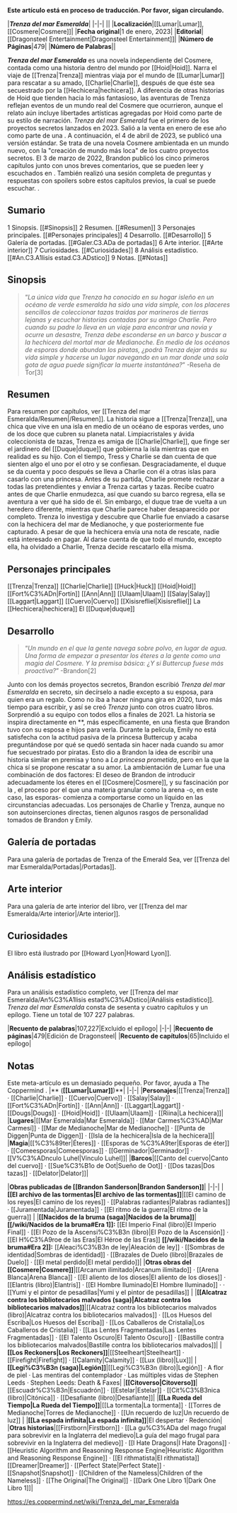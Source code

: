 **Este artículo está en proceso de traducción. Por favor, sigan circulando.**


|***Trenza del mar Esmeralda***|
|-|-|
||
|**Localización**|[[Lumar\|Lumar]], [[Cosmere\|Cosmere]]|
|**Fecha original**|1 de enero, 2023|
|**Editorial**|[[Dragonsteel Entertainment\|Dragonsteel Entertainment]]|
|**Número de Páginas**|479|
|**Número de Palabras**||

***Trenza del mar Esmeralda*** es una novela independiente del Cosmere, contada como una historia dentro del mundo por [[Hoid\|Hoid]]. Narra el viaje de [[Trenza\|Trenza]] mientras viaja por el mundo de [[Lumar\|Lumar]] para rescatar a su amado, [[Charlie\|Charlie]], después de que éste sea secuestrado por la [[Hechicera\|hechicera]]. A diferencia de otras historias de Hoid que tienden hacia lo más fantasioso, las aventuras de Trenza reflejan eventos de un mundo real del Cosmere que ocurrieron, aunque el relato aún incluye libertades artísticas agregadas por Hoid como parte de su estilo de narración.
*Trenza del mar Esmerald* fue el primero de los proyectos secretos lanzados en 2023. Salió a la venta en enero de ese año como parte de una . A continuación, el 4 de abril de 2023, se publicó una versión estándar. Se trata de una novela Cosmere ambientada en un mundo nuevo, con la "creación de mundo más loca" de los cuatro proyectos secretos.
El 3 de marzo de 2022, Brandon publicó los cinco primeros capítulos junto con unos breves comentarios, que se pueden leer  y escuchados en . También realizó una sesión completa de preguntas y respuestas con spoilers sobre estos capítulos previos, la cual se puede escuchar. .

## Sumario

1 Sinopsis. [[#Sinopsis]] 
2 Resumen. [[#Resumen]] 
3 Personajes principales. [[#Personajes principales]] 
4 Desarrollo. [[#Desarrollo]] 
5 Galería de portadas. [[#Galer.C3.ADa de portadas]] 
6 Arte interior. [[#Arte interior]] 
7 Curiosidades. [[#Curiosidades]] 
8 Análisis estadístico. [[#An.C3.A1lisis estad.C3.ADstico]] 
9 Notas. [[#Notas]] 


## Sinopsis
>“*La única vida que Trenza ha conocido en su hogar isleño en un océano de verde esmeralda ha sido una vida simple, con los placeres sencillos de coleccionar tazas traídas por marineros de tierras lejanas y escuchar historias contadas por su amigo Charlie. Pero cuando su padre lo lleva en un viaje para encontrar una novia y ocurre un desastre, Trenza debe esconderse en un barco y buscar a la hechicera del mortal mar de Medianoche. En medio de los océanos de esporas donde abundan los piratas, ¿podrá Trenza dejar atrás su vida simple y hacerse un lugar navegando en un mar donde una sola gota de agua puede significar la muerte instantánea?*”
\-Reseña de Tor[3]


## Resumen
Para resumen por capítulos, ver [[Trenza del mar Esmeralda/Resumen\|/Resumen]].
La historia sigue a [[Trenza\|Trenza]], una chica que vive en una isla en medio de un océano de esporas verdes, uno de los doce que cubren su planeta natal. Limpiacristales y ávida coleccionista de tazas, Trenza es amiga de [[Charlie\|Charlie]], que finge ser el jardinero del [[Duque\|duque]] que gobierna la isla mientras que en realidad es su hijo. Con el tiempo, Tress y Charlie se dan cuenta de que sienten algo el uno por el otro y se confiesan. Desgraciadamente, el duque se da cuenta y poco después se lleva a Charlie con él a otras islas para casarlo con una princesa.
Antes de su partida, Charlie promete rechazar a todas las pretendientes y enviar a Trenza cartas y tazas. Recibe cuatro antes de que Charlie enmudezca, así que cuando su barco regresa, ella se aventura a ver qué ha sido de él. Sin embargo, el duque trae de vuelta a un heredero diferente, mientras que Charlie parece haber desaparecido por completo. Trenza lo investiga y descubre que Charlie fue enviado a casarse con la hechicera del mar de Medianoche, y que posteriormente fue capturado. A pesar de que la hechicera envía una nota de rescate, nadie está interesado en pagar. Al darse cuenta de que todo el mundo, excepto ella, ha olvidado a Charlie, Trenza decide rescatarlo ella misma.

## Personajes principales
[[Trenza\|Trenza]]
[[Charlie\|Charlie]]
[[Huck\|Huck]]
[[Hoid\|Hoid]]
[[Fort%C3%ADn\|Fortín]]
[[Ann\|Ann]]
[[Ulaam\|Ulaam]]
[[Salay\|Salay]]
[[Laggart\|Laggart]]
[[Cuervo\|Cuervo]]
[[Xisisrefliel\|Xisisrefliel]]
La [[Hechicera\|hechicera]]
El [[Duque\|duque]]
## Desarrollo
>“*Un mundo en el que la gente navega sobre polvo, en lugar de agua. Una forma de empezar a presentar los éteres a la gente como una magia del Cosmere. Y la premisa básica: ¿Y si Buttercup fuese más proactiva?*”
\-Brandon[2]


Junto con los demás proyectos secretos, Brandon escribió *Trenza del mar Esmeralda* en secreto, sin decírselo a nadie excepto a su esposa, para quien era un regalo. Como no iba a hacer ninguna gira en 2020, tuvo más tiempo para escribir, y así se creó *Trenza* junto con otros cuatro libros. Sorprendió a su equipo con todos ellos a finales de 2021.
La historia se inspira directamente en **, más específicamente, en una fiesta que Brandon tuvo con su esposa e hijos para verla. Durante la película, Emily no está satisfecha con la actitud pasiva de la princesa Buttercup y acaba preguntándose por qué se quedó sentada sin hacer nada cuando su amor fue secuestrado por piratas. Esto dio a Brandon la idea de escribir una historia similar en premisa y tono a *La princesa prometida*, pero en la que la chica sí se propone rescatar a su amor.
La ambientación de Lumar fue una combinación de dos factores: El deseo de Brandon de introducir adecuadamente los éteres en el [[Cosmere\|Cosmere]], y su fascinación por la , el proceso por el que una materia granular como la arena -o, en este caso, las esporas- comienza a comportarse como un líquido en las circunstancias adecuadas. Los personajes de Charlie y Trenza, aunque no son autoinserciones directas, tienen algunos rasgos de personalidad tomados de Brandon y Emily.

## Galería de portadas
Para una galería de portadas de Trenza of the Emerald Sea, ver [[Trenza del mar Esmeralda/Portadas\|/Portadas]].
## Arte interior
Para una galería de arte interior del libro, ver [[Trenza del mar Esmeralda/Arte interior\|/Arte interior]].
## Curiosidades
El libro está ilustrado por [[Howard Lyon\|Howard Lyon]].
## Análisis estadístico
Para un análisis estadístico completo, ver [[Trenza del mar Esmeralda/An%C3%A1lisis estad%C3%ADstico\|/Análisis estadístico]].
*Trenza del mar Esmeralda* consta de sesenta y cuatro capítulos y un epílogo. Tiene un total de 107 227 palabras.

|**Recuento de palabras**|107,227|Excluido el epílogo|
|-|-|
|**Recuento de páginas**|479|Edición de Dragonsteel|
|**Recuento de capítulos**|65|Incluido el epílogo|

## Notas

Este meta-artículo es un demasiado pequeño. Por favor, ayuda a The Coppermind .
|** (**[[Lumar\|Lumar]]**)**|
|-|-|
|**Personajes**|[[Trenza\|Trenza]] · [[Charlie\|Charlie]] · [[Cuervo\|Cuervo]] · [[Salay\|Salay]] · [[Fort%C3%ADn\|Fortín]] · [[Ann\|Ann]] · [[Laggart\|Laggart]] · [[Dougs\|Dougs]] · [[Hoid\|Hoid]] · [[Ulaam\|Ulaam]] · [[Riina\|La hechicera]]|
|**Lugares**|[[Mar Esmeralda\|Mar Esmeralda]] · [[Mar Carmes%C3%AD\|Mar Carmesí]] · [[Mar de Medianoche\|Mar de Medianoche]] · [[Punta de Diggen\|Punta de Diggen]] · [[Isla de la hechicera\|Isla de la hechicera]]|
|**Magia**|[[%C3%89ter\|Éteres]] · [[Esporas de %C3%A9ter\|Esporas de éter]] · [[Comeesporas\|Comeesporas]] · [[Germinador\|Germinador]] · [[V%C3%ADnculo Luhel\|Vínculo Luhel]]|
|**Barcos**|[[Canto del cuervo\|Canto del cuervo]] · [[Sue%C3%B1o de Oot\|Sueño de Oot]] · [[Dos tazas\|Dos tazas]] · [[Delator\|Delator]]|

|**Obras publicadas de [[Brandon Sanderson\|Brandon Sanderson]]**|
|-|-|
|**[[El archivo de las tormentas\|El archivo de las tormentas]]**|[[El camino de los reyes\|El camino de los reyes]] · [[Palabras radiantes\|Palabras radiantes]] · [[Juramentada\|Juramentada]] · [[El ritmo de la guerra\|El ritmo de la guerra]] |
|**[[Nacidos de la bruma (saga)\|Nacidos de la bruma]]**|**[[/wiki/Nacidos de la bruma#Era 1]]:** [[El Imperio Final (libro)\|El Imperio Final]] · [[El Pozo de la Ascensi%C3%B3n (libro)\|El Pozo de la Ascensión]] · [[El H%C3%A9roe de las Eras\|El Héroe de las Eras]] **[[/wiki/Nacidos de la bruma#Era 2]]:** [[Aleaci%C3%B3n de ley\|Aleación de ley]] · [[Sombras de identidad\|Sombras de identidad]] · [[Brazales de Duelo (libro)\|Brazales de Duelo]] · [[El metal perdido\|El metal perdido]]|
|**Otras obras del [[Cosmere\|Cosmere]]**|[[Arcanum ilimitado\|Arcanum ilimitado]] · [[Arena Blanca\|Arena Blanca]] · [[El aliento de los dioses\|El aliento de los dioses]] · [[Elantris (libro)\|Elantris]] · [[El Hombre Iluminado\|El Hombre Iluminado]] ·  · [[Yumi y el pintor de pesadillas\|Yumi y el pintor de pesadillas]] |
|**[[Alcatraz contra los bibliotecarios malvados (saga)\|Alcatraz contra los bibliotecarios malvados]]**|[[Alcatraz contra los bibliotecarios malvados (libro)\|Alcatraz contra los bibliotecarios malvados]] · [[Los Huesos del Escriba\|Los Huesos del Escriba]] · [[Los Caballeros de Cristalia\|Los Caballeros de Cristalia]] · [[Las Lentes Fragmentadas\|Las Lentes Fragmentadas]] · [[El Talento Oscuro\|El Talento Oscuro]] · [[Bastille contra los bibliotecarios malvados\|Bastille contra los bibliotecarios malvados]]|
|**[[Los Reckoners\|Los Reckoners]]**|[[Steelheart\|Steelheart]] · [[Firefight\|Firefight]] · [[Calamity\|Calamity]] · [[Lux (libro)\|Lux]]|
|**[[Legi%C3%B3n (saga)\|Legión]]**|[[Legi%C3%B3n (libro)\|Legión]] · A flor de piel · Las mentiras del contemplador · Las múltiples vidas de Stephen Leeds · Stephen Leeds: Death & Faxes|
|**[[Citoverso\|Citoverso]]**|[[Escuadr%C3%B3n\|Escuadrón]] · [[Estelar\|Estelar]] · [[Cit%C3%B3nica (libro)\|Citónica]] · [[Desafiante (libro)\|Desafiante]]|
|**[[La Rueda del Tiempo\|La Rueda del Tiempo]]**|[[La tormenta\|La tormenta]] · [[Torres de Medianoche\|Torres de Medianoche]] · [[Un recuerdo de luz\|Un recuerdo de luz]] |
|**[[La espada infinita\|La espada infinita]]**|El despertar · Redención|
|**Otras historias**|[[Firstborn\|Firstborn]] · [[La gu%C3%ADa del mago frugal para sobrevivir en la Inglaterra del medievo\|La guía del mago frugal para sobrevivir en la Inglaterra del medievo]] · [[I Hate Dragons\|I Hate Dragons]] · [[Heuristic Algorithm and Reasoning Response Engine\|Heuristic Algorithm and Reasoning Response Engine]] · [[El rithmatista\|El rithmatista]] [[Dreamer\|Dreamer]] · [[Perfect State\|Perfect State]] · [[Snapshot\|Snapshot]] · [[Children of the Nameless\|Children of the Nameless]] · [[The Original\|The Original]] · [[Dark One Libro 1\|Dark One Libro 1]]|



https://es.coppermind.net/wiki/Trenza_del_mar_Esmeralda